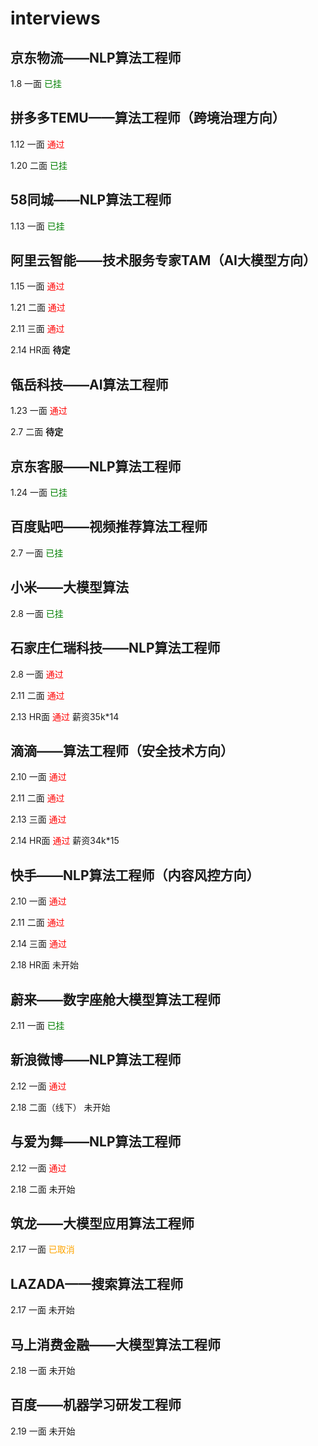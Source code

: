 # interviews
## 京东物流——NLP算法工程师
1.8 一面 <span style="color: green;">已挂</span> 
## 拼多多TEMU——算法工程师（跨境治理方向）
1.12 一面 <span style="color: red;">通过</span>

1.20 二面 <span style="color: green;">已挂</span>
## 58同城——NLP算法工程师
1.13 一面 <span style="color: green;">已挂</span>
## 阿里云智能——技术服务专家TAM（AI大模型方向）
1.15 一面 <span style="color: red;">通过</span>

1.21 二面 <span style="color: red;">通过</span>

2.11 三面 <span style="color: red;">通过</span>

2.14 HR面 **待定**
## 瓴岳科技——AI算法工程师
1.23 一面 <span style="color: red;">通过</span>

2.7 二面 **待定**
## 京东客服——NLP算法工程师
1.24 一面 <span style="color: green;">已挂</span>
## 百度贴吧——视频推荐算法工程师
2.7 一面 <span style="color: green;">已挂</span>
## 小米——大模型算法
2.8 一面 <span style="color: green;">已挂</span>
## 石家庄仁瑞科技——NLP算法工程师
2.8 一面 <span style="color: red;">通过</span>

2.11 二面 <span style="color: red;">通过</span>

2.13 HR面 <span style="color: red;">通过</span> 薪资35k*14
## 滴滴——算法工程师（安全技术方向）
2.10 一面 <span style="color: red;">通过</span>

2.11 二面 <span style="color: red;">通过</span>

2.13 三面 <span style="color: red;">通过</span>

2.14 HR面 <span style="color: red;">通过</span> 薪资34k*15
## 快手——NLP算法工程师（内容风控方向）
2.10 一面 <span style="color: red;">通过</span>

2.11 二面 <span style="color: red;">通过</span>

2.14 三面 <span style="color: red;">通过</span>

2.18 HR面 未开始
## 蔚来——数字座舱大模型算法工程师
2.11 一面 <span style="color: green;">已挂</span>
## 新浪微博——NLP算法工程师
2.12 一面 <span style="color: red;">通过</span>

2.18 二面（线下） 未开始
## 与爱为舞——NLP算法工程师
2.12 一面 <span style="color: red;">通过</span>

2.18 二面 未开始
## 筑龙——大模型应用算法工程师
2.17 一面 <span style="color: orange;">已取消</span>
## LAZADA——搜索算法工程师
2.17 一面 未开始
## 马上消费金融——大模型算法工程师
2.18 一面 未开始
## 百度——机器学习研发工程师
2.19 一面 未开始